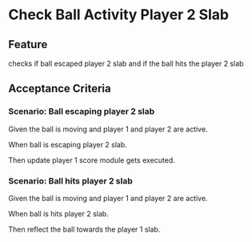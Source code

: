 # Check Ball Activity Player 2 Slab

## Feature

checks if ball escaped player 2 slab and if the ball hits the player 2 slab

## Acceptance Criteria

### Scenario: Ball escaping player 2 slab

  Given the ball is moving
  and player 1 and player 2
  are active.

  When ball is escaping player 2 slab.

  Then update player 1 score module gets executed.
  
### Scenario: Ball hits player 2 slab

  Given the ball is moving
  and player 1 and player 2
  are active.

  When ball is hits player 2 slab.

  Then reflect the ball towards the player 1 slab.
